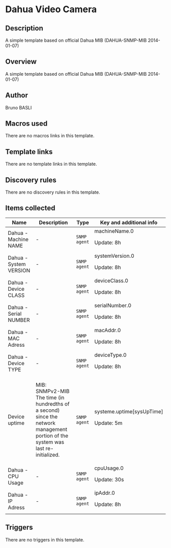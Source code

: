 # Dahua Video Camera

## Description

A simple template based on official Dahua MIB (DAHUA-SNMP-MIB 2014-01-07)

## Overview

A simple template based on official Dahua MIB (DAHUA-SNMP-MIB 2014-01-07)


 


 



## Author

Bruno BASLI

## Macros used

There are no macros links in this template.

## Template links

There are no template links in this template.

## Discovery rules

There are no discovery rules in this template.

## Items collected

|Name|Description|Type|Key and additional info|
|----|-----------|----|----|
|Dahua - Machine NAME|<p>-</p>|`SNMP agent`|machineName.0<p>Update: 8h</p>|
|Dahua - System VERSION|<p>-</p>|`SNMP agent`|systemVersion.0<p>Update: 8h</p>|
|Dahua - Device CLASS|<p>-</p>|`SNMP agent`|deviceClass.0<p>Update: 8h</p>|
|Dahua - Serial NUMBER|<p>-</p>|`SNMP agent`|serialNumber.0<p>Update: 8h</p>|
|Dahua - MAC Adress|<p>-</p>|`SNMP agent`|macAddr.0<p>Update: 8h</p>|
|Dahua - Device TYPE|<p>-</p>|`SNMP agent`|deviceType.0<p>Update: 8h</p>|
|Device uptime|<p>MIB: SNMPv2-MIB The time (in hundredths of a second) since the network management portion of the system was last re-initialized.</p>|`SNMP agent`|systeme.uptime[sysUpTime]<p>Update: 5m</p>|
|Dahua - CPU Usage|<p>-</p>|`SNMP agent`|cpuUsage.0<p>Update: 30s</p>|
|Dahua - IP Adress|<p>-</p>|`SNMP agent`|ipAddr.0<p>Update: 8h</p>|
## Triggers

There are no triggers in this template.


